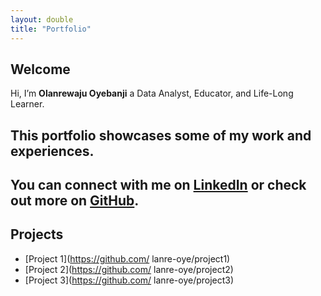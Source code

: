 ```yaml
---
layout: double
title: "Portfolio"
---
```

## Welcome
Hi, I’m **Olanrewaju Oyebanji** a Data Analyst, Educator, and Life-Long Learner.

This portfolio showcases some of my work and experiences.
---
You can connect with me on [LinkedIn](www.linkedin.com/in/lanreoye) or check out more on [GitHub](https://github.com/lanre-oye).
---
## Projects
- [Project 1](https://github.com/ lanre-oye/project1)
- [Project 2](https://github.com/ lanre-oye/project2)
- [Project 3](https://github.com/ lanre-oye/project3)

